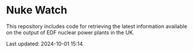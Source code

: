 # Nuke Watch

This repository includes code for retrieving the latest information available on the output of EDF nuclear power plants in the UK.

Last updated: 2024-10-01 15:14